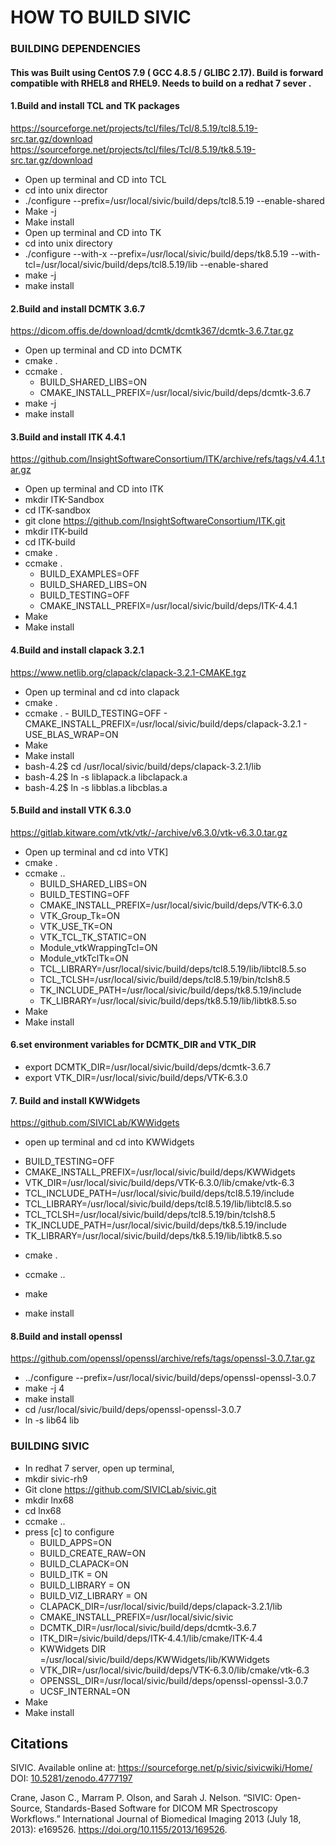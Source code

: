 


# HOW TO BUILD SIVIC
### BUILDING DEPENDENCIES    
#### This was Built using CentOS 7.9 ( GCC 4.8.5 / GLIBC 2.17). Build is forward compatible with RHEL8 and RHEL9. Needs to build on a redhat 7 sever .

#### 1.Build and install TCL and TK packages
https://sourceforge.net/projects/tcl/files/Tcl/8.5.19/tcl8.5.19-src.tar.gz/download  
https://sourceforge.net/projects/tcl/files/Tcl/8.5.19/tk8.5.19-src.tar.gz/download  
* Open up terminal and CD into TCL
* cd into unix director
* ./configure --prefix=/usr/local/sivic/build/deps/tcl8.5.19 --enable-shared
* Make -j
* Make install
* Open up terminal and CD into TK
* cd into unix directory
* ./configure --with-x --prefix=/usr/local/sivic/build/deps/tk8.5.19 --with-tcl=/usr/local/sivic/build/deps/tcl8.5.19/lib --enable-shared
* make -j
* make install

#### 2.Build and install DCMTK 3.6.7  
https://dicom.offis.de/download/dcmtk/dcmtk367/dcmtk-3.6.7.tar.gz
* Open up terminal and CD into DCMTK
* cmake .
* ccmake .
  - BUILD_SHARED_LIBS=ON
  - CMAKE_INSTALL_PREFIX=/usr/local/sivic/build/deps/dcmtk-3.6.7
* make -j
* make install


#### 3.Build and install ITK 4.4.1
https://github.com/InsightSoftwareConsortium/ITK/archive/refs/tags/v4.4.1.tar.gz
*	Open up terminal and CD into ITK
*	mkdir ITK-Sandbox
*	cd ITK-sandbox
*	git clone https://github.com/InsightSoftwareConsortium/ITK.git
*	mkdir ITK-build
*	cd ITK-build
*	cmake .
*	ccmake . 
      - BUILD_EXAMPLES=OFF
      - BUILD_SHARED_LIBS=ON
      - BUILD_TESTING=OFF
      - CMAKE_INSTALL_PREFIX=/usr/local/sivic/build/deps/ITK-4.4.1
* Make 
* Make install

#### 4.Build and install clapack 3.2.1
https://www.netlib.org/clapack/clapack-3.2.1-CMAKE.tgz
* Open up terminal and cd into clapack
*	cmake .
*	ccmake .
        - BUILD_TESTING=OFF
        - CMAKE_INSTALL_PREFIX=/usr/local/sivic/build/deps/clapack-3.2.1
        - USE_BLAS_WRAP=ON
* Make 
* Make install
*	bash-4.2$ cd /usr/local/sivic/build/deps/clapack-3.2.1/lib
*	bash-4.2$ ln -s liblapack.a libclapack.a
*	bash-4.2$ ln -s libblas.a libcblas.a

#### 5.Build and install VTK 6.3.0 
https://gitlab.kitware.com/vtk/vtk/-/archive/v6.3.0/vtk-v6.3.0.tar.gz
* Open up terminal and cd into VTK]
* cmake .
* ccmake ..
  - BUILD_SHARED_LIBS=ON
  - BUILD_TESTING=OFF
  - CMAKE_INSTALL_PREFIX=/usr/local/sivic/build/deps/VTK-6.3.0
  - VTK_Group_Tk=ON
  - VTK_USE_TK=ON
  - VTK_TCL_TK_STATIC=ON
  - Module_vtkWrappingTcl=ON
   - Module_vtkTclTk=ON
   - TCL_LIBRARY=/usr/local/sivic/build/deps/tcl8.5.19/lib/libtcl8.5.so
   - TCL_TCLSH=/usr/local/sivic/build/deps/tcl8.5.19/bin/tclsh8.5
   - TK_INCLUDE_PATH=/usr/local/sivic/build/deps/tk8.5.19/include
  - TK_LIBRARY=/usr/local/sivic/build/deps/tk8.5.19/lib/libtk8.5.so
* Make
* Make install

#### 6.set environment variables for DCMTK_DIR and VTK_DIR
* export DCMTK_DIR=/usr/local/sivic/build/deps/dcmtk-3.6.7
* export VTK_DIR=/usr/local/sivic/build/deps/VTK-6.3.0

#### 7. Build and install KWWidgets
https://github.com/SIVICLab/KWWidgets
*	open up terminal and cd into KWWidgets
  - BUILD_TESTING=OFF
  - CMAKE_INSTALL_PREFIX=/usr/local/sivic/build/deps/KWWidgets
  - VTK_DIR=/usr/local/sivic/build/deps/VTK-6.3.0/lib/cmake/vtk-6.3
  - TCL_INCLUDE_PATH=/usr/local/sivic/build/deps/tcl8.5.19/include
  - TCL_LIBRARY=/usr/local/sivic/build/deps/tcl8.5.19/lib/libtcl8.5.so
  - TCL_TCLSH=/usr/local/sivic/build/deps/tcl8.5.19/bin/tclsh8.5
  - TK_INCLUDE_PATH=/usr/local/sivic/build/deps/tk8.5.19/include
  - TK_LIBRARY=/usr/local/sivic/build/deps/tk8.5.19/lib/libtk8.5.so
*	cmake .
*	ccmake ..
  
* make
* make install

#### 8.Build and install openssl
https://github.com/openssl/openssl/archive/refs/tags/openssl-3.0.7.tar.gz
* 	../configure --prefix=/usr/local/sivic/build/deps/openssl-openssl-3.0.7
* make -j 4
* make install
* cd /usr/local/sivic/build/deps/openssl-openssl-3.0.7
* ln -s lib64 lib

### BUILDING SIVIC
* In redhat 7 server, open up terminal,
* mkdir sivic-rh9
* Git clone https://github.com/SIVICLab/sivic.git
* mkdir lnx68
* cd lnx68
* ccmake ..
* press [c] to configure
  - BUILD_APPS=ON
  - BUILD_CREATE_RAW=ON
  - BUILD_CLAPACK=ON
  - BUILD_ITK = ON
  - BUILD_LIBRARY = ON
  - BUILD_VIZ_LIBRARY = ON 
  - CLAPACK_DIR=/usr/local/sivic/build/deps/clapack-3.2.1/lib
  - CMAKE_INSTALL_PREFIX=/usr/local/sivic/sivic
  - DCMTK_DIR=/usr/local/sivic/build/deps/dcmtk-3.6.7
  - ITK_DIR=/sivic/build/deps/ITK-4.4.1/lib/cmake/ITK-4.4 
  - KWWidgets DIR =/usr/local/sivic/build/deps/KWWidgets/lib/KWWidgets
  - VTK_DIR=/usr/local/sivic/build/deps/VTK-6.3.0/lib/cmake/vtk-6.3
  - OPENSSL_DIR=/usr/local/sivic/build/deps/openssl-openssl-3.0.7
  - UCSF_INTERNAL=ON
* Make
* Make install


## Citations

SIVIC.  Available online at: https://sourceforge.net/p/sivic/sivicwiki/Home/  DOI: [10.5281/zenodo.4777197](https://doi.org/10.5281/zenodo.4777197)

Crane, Jason C., Marram P. Olson, and Sarah J. Nelson. “SIVIC: Open-Source, Standards-Based Software for DICOM MR Spectroscopy Workflows.” International Journal of Biomedical Imaging 2013 (July 18, 2013): e169526. https://doi.org/10.1155/2013/169526.
